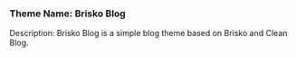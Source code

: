 ### Theme Name: Brisko Blog
Description: 	Brisko Blog is a simple blog theme based on Brisko and Clean Blog.
